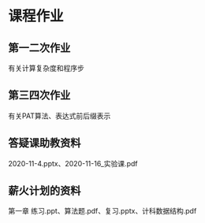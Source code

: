 # 课程作业
## 第一二次作业
有关计算复杂度和程序步
## 第三四次作业
有关PAT算法、表达式前后缀表示
## 答疑课助教资料
2020-11-4.pptx、2020-11-16_实验课.pdf
## 薪火计划的资料
第一章 练习.ppt、算法题.pdf、复习.pptx、计科数据结构.pdf
